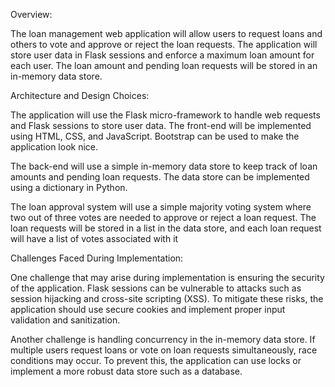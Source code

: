 Overview:

The loan management web application will allow users to request loans and others to vote and approve or reject the loan requests. The application will store user data in Flask sessions and enforce a maximum loan amount for each user. The loan amount and pending loan requests will be stored in an in-memory data store.

Architecture and Design Choices:

The application will use the Flask micro-framework to handle web requests and Flask sessions to store user data. The front-end will be implemented using HTML, CSS, and JavaScript. Bootstrap can be used to make the application look nice.

The back-end will use a simple in-memory data store to keep track of loan amounts and pending loan requests. The data store can be implemented using a dictionary in Python.

The loan approval system will use a simple majority voting system where two out of three votes are needed to approve or reject a loan request. The loan requests will be stored in a list in the data store, and each loan request will have a list of votes associated with it

Challenges Faced During Implementation:

One challenge that may arise during implementation is ensuring the security of the application. Flask sessions can be vulnerable to attacks such as session hijacking and cross-site scripting (XSS). To mitigate these risks, the application should use secure cookies and implement proper input validation and sanitization.

Another challenge is handling concurrency in the in-memory data store. If multiple users request loans or vote on loan requests simultaneously, race conditions may occur. To prevent this, the application can use locks or implement a more robust data store such as a database.

